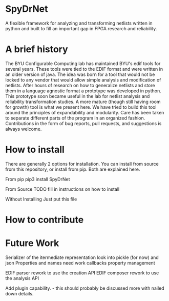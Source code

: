 # SpyDrNet
A flexible framework for analyzing and transforming netlists written in python and built to fill an important gap in FPGA research and reliability.

# A brief history
The BYU Configurable Computing lab has maintained BYU's edif tools for several years. These tools were tied to the EDIF format and were written in an older version of java. The idea was born for a tool that would not be locked to any vendor that would allow simple analysis and modification of netlists. After hours of research on how to generalize netlists and store them in a language agnostic format a prototype was developed in python. This prototype soon became useful in the lab for netlist analysis and reliability transformation studies. A more mature (though still having room for growth) tool is what we present here. 
We have tried to build this tool around the principles of expandability and modularity. Care has been taken to separate different parts of the program in an organized fashion.
Contributions in the form of bug reports, pull requests, and suggestions is always welcome.

# How to install
There are generally 2 options for installation. You can install from source from this repository, or install from pip. Both are explained here.

From pip
pip3 install SpyDrNet

From Source
TODO fill in instructions on how to install

Without Installing
Just put this file

# How to contribute

# Future Work

Serializer of the itermediate representation look into pickle (for now) and json
Properties and names need work
callbacks
property management 

EDIF parser rework to use the creation API
EDIF composer rework to use the analysis API

Add plugin capability. - this should probably be discussed more with nailed down details.
